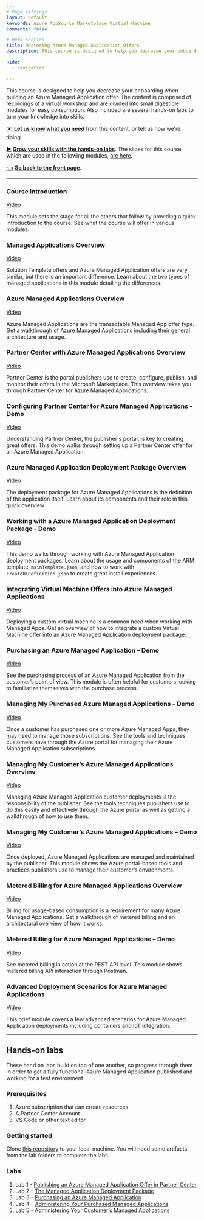 ```yaml
---
# Page settings
layout: default
keywords: Azure AppSource Marketplace Virtual Machine
comments: false

# Hero section
title: Mastering Azure Managed Application Offers
description: This course is designed to help you decrease your onboarding when building an Azure Managed Application offer.

hide:
  - navigation

---
```


This course is designed to help you decrease your onboarding when building an Azure Managed Application offer. The content is comprised of recordings of a virtual workshop and are divided into small digestible modules for easy consumption. Also included are several hands-on labs to turn your knowledge into skills.

[✉️](https://forms.office.com/r/0gCrzhSMkw) **[Let us know what you need](https://forms.office.com/r/0gCrzhSMkw)** from this content, or tell us how we're doing.

[▶️](#hands-on-labs) **[Grow your skills with the hands-on labs](#hands-on-labs)**. The slides for this course, which are used in the following modules, [are here](./pdfs/ama-workshop-slides.pdf).

[👈](../index.md) **[Go back to the front page](../index.md)**.

---

### Course Introduction

<a target="_blank" href="https://go.microsoft.com/fwlink/?linkid=2196307">Video</a>

This module sets the stage for all the others that follow by providing a quick introduction to the course. See what the course will offer in various modules.

### Managed Applications Overview

<a target="_blank" href="https://go.microsoft.com/fwlink/?linkid=2196411">Video</a>

Solution Template offers and Azure Managed Application offers are very similar, but there is an important difference. Learn about the two types of managed applications in this module detailing the differences.

### Azure Managed Applications Overview

<a target="_blank" href="https://go.microsoft.com/fwlink/?linkid=2196308">Video</a>

Azure Managed Applications are the transactable Managed App offer type. Get a walkthrough of Azure Managed Applications including their general architecture and usage.

### Partner Center with Azure Managed Applications Overview

<a target="_blank" href="https://go.microsoft.com/fwlink/?linkid=2196143">Video</a>

Partner Center is the portal publishers use to create, configure, publish, and monitor their offers in the Microsoft Marketplace. This overview takes you through Partner Center for Azure Managed Applications.

### Configuring Partner Center for Azure Managed Applications - Demo

<a target="_blank" href="https://go.microsoft.com/fwlink/?linkid=2196410">Video</a>

Understanding Partner Center, the publisher's portal, is key to creating great offers. This demo walks through setting up a Partner Center offer for an Azure Managed Application.

### Azure Managed Application Deployment Package Overview

<a target="_blank" href="https://go.microsoft.com/fwlink/?linkid=2196244">Video</a>

The deployment package for Azure Managed Applications is the definition of the application itself. Learn about its components and their role in this quick overview.

### Working with a Azure Managed Application Deployment Package - Demo

<a target="_blank" href="https://go.microsoft.com/fwlink/?linkid=2196245">Video</a>

This demo walks through working with Azure Managed Application deployment packages. Learn about the usage and components of the ARM template, `mainTemplate.json`, and how to work with `createUiDefinition.json` to create great install experiences.

### Integrating Virtual Machine Offers into Azure Managed Applications

<a target="_blank" href="https://go.microsoft.com/fwlink/?linkid=2196246">Video</a>

Deploying a custom virtual machine is a common need when working with Managed Apps. Get an overview of how to integrate a custom Virtual Machine offer into an Azure Managed Application deployment package.

### Purchasing an Azure Managed Application – Demo

<a target="_blank" href="https://go.microsoft.com/fwlink/?linkid=2196249">Video</a>

See the purchasing process of an Azure Managed Application from the customer’s point of view. This module is often helpful for customers looking to familiarize themselves with the purchase process.

### Managing My Purchased Azure Managed Applications – Demo

<a target="_blank" href="https://go.microsoft.com/fwlink/?linkid=2196409">Video</a>

Once a customer has purchased one or more Azure Managed Apps, they may need to manage those subscriptions. See the tools and techniques customers have through the Azure portal for managing their Azure Managed Application subscriptions.

### Managing My Customer’s Azure Managed Applications Overview

<a target="_blank" href="https://go.microsoft.com/fwlink/?linkid=2196309">Video</a>

Managing Azure Managed Application customer deployments is the responsibility of the publisher. See the tools techniques publishers use to do this easily and effectively through the Azure portal as well as getting a walkthrough of how to use them.

### Managing My Customer’s Azure Managed Applications – Demo

<a target="_blank" href="https://go.microsoft.com/fwlink/?linkid=2196243">Video</a>

Once deployed, Azure Managed Applications are managed and maintained by the publisher. This module shows the Azure portal-based tools and practices publishers use to manage their customer’s environments.

### Metered Billing for Azure Managed Applications Overview

<a target="_blank" href="https://go.microsoft.com/fwlink/?linkid=2196310">Video</a>

Billing for usage-based consumption is a requirement for many Azure Managed Applications. Get a walkthrough of metered billing and an architectural overview of how it works.

### Metered Billing for Azure Managed Applications – Demo

<a target="_blank" href="https://go.microsoft.com/fwlink/?linkid=2196412">Video</a>

See metered billing in action at the REST API level. This module shows metered billing API interaction through Postman.

### Advanced Deployment Scenarios for Azure Managed Applications

<a target="_blank" href="https://go.microsoft.com/fwlink/?linkid=2196306">Video</a>

This brief module covers a few advanced scenarios for Azure Managed Application deployments including containers and IoT integration.

---

## Hands-on labs

These hand on labs build on top of one another, so progress through them in order to get a fully functional Azure Managed Application published and working for a test environment.

### Prerequisites

1. Azure subscription that can create resources
1. A Partner Center Account
1. VS Code or other text editor

### Getting started

Clone [this repository](https://github.com/microsoft/Mastering-the-Marketplace) to your local machine. You will need some artifacts from the lab folders to complete the labs.

### Labs

1. Lab 1 - [Publishing an Azure Managed Application Offer in Partner Center](./labs/lab-1-partner-center/README.md)
2. Lab 2 - [The Managed Application Deployment Package](./labs/lab-2-deployment-package/README.md)
3. Lab 3 - [Purchasing an Azure Managed Application](./labs/lab-3-purchasing-ama/README.md)
4. Lab 4 - [Administering Your Purchased Managed Applications](./labs/lab-4-administer-my-amas/README.md)
5. Lab 5 - [Administering Your Customer’s Managed Applications](./labs/lab-5-administer-customer-amas/README.md)

